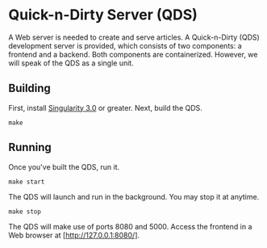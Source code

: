 # Quick-n-Dirty Server (QDS)

A Web server is needed to create and serve articles. A Quick-n-Dirty (QDS)
development server is provided, which consists of two components: a frontend and
a backend. Both components are containerized. However, we will speak of the QDS
as a single unit.

## Building

First, install [Singularity
3.0](https://www.sylabs.io/guides/3.0/user-guide/installation.html) or greater.
Next, build the QDS.

    make

## Running

Once you've built the QDS, run it.

    make start

The QDS will launch and run in the background. You may stop it at anytime.

    make stop

The QDS will make use of ports 8080 and 5000. Access the frontend in a Web
browser at [http://127.0.0.1:8080/].
